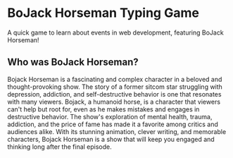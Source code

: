 # BoJack Horseman Typing Game 

A quick game to learn about events in web development, featuring BoJack Horseman! 



## Who was BoJack Horseman? 

Bojack Horseman is a fascinating and complex character in a beloved and thought-provoking show. The story of a former sitcom star struggling with depression, addiction, and self-destructive behavior is one that resonates with many viewers. Bojack, a humanoid horse, is a character that viewers can't help but root for, even as he makes mistakes and engages in destructive behavior. The show's exploration of mental health, trauma, addiction, and the price of fame has made it a favorite among critics and audiences alike. With its stunning animation, clever writing, and memorable characters, Bojack Horseman is a show that will keep you engaged and thinking long after the final episode.